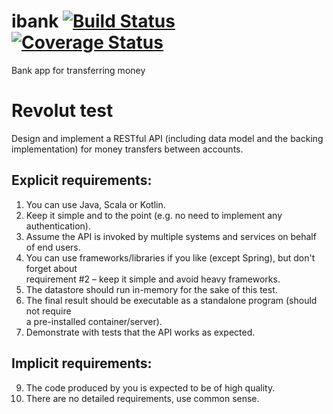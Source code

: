 # ibank [![Build Status](https://api.travis-ci.com/atilla8huno/ibank.svg?branch=master)](https://travis-ci.org/atilla8huno/ibank) [![Coverage Status](https://coveralls.io/repos/github/atilla8huno/ibank/badge.svg?branch=master)](https://coveralls.io/github/atilla8huno/ibank?branch=master)
Bank app for transferring money

# Revolut test
Design and implement a RESTful API (including data model and the backing implementation)  for money transfers between accounts.  

## Explicit requirements:  

1. You can use Java, Scala or Kotlin.  
2. Keep it simple and to the point (e.g. no need to implement any authentication).  
3. Assume the API is invoked by multiple systems and services on behalf of end users.  
4. You can use frameworks/libraries if you like (except Spring), but don't forget about  
requirement #2 – keep it simple and avoid heavy frameworks.  
5. The datastore should run in-memory for the sake of this test.  
6. The final result should be executable as a standalone program (should not require  
a pre-installed container/server).  
7. Demonstrate with tests that the API works as expected.  

## Implicit requirements:  
9. The code produced by you is expected to be of high quality.  
10. There are no detailed requirements, use common sense.
